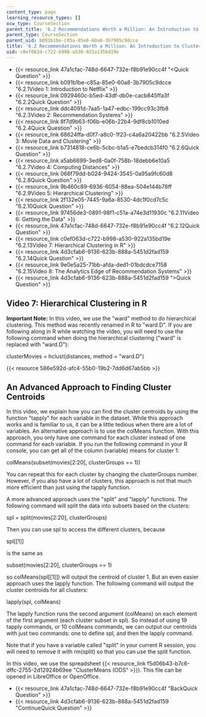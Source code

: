 ```yaml
---
content_type: page
learning_resource_types: []
ocw_type: CourseSection
parent_title: '6.2 Recommendations Worth a Million: An Introduction to Clustering '
parent_type: CourseSection
parent_uid: b091b1be-c85a-85e0-60a8-3b7905c9dcce
title: '6.2 Recommendations Worth a Million: An Introduction to Clustering '
uid: c0ef063d-c722-b998-a530-922a135bd19e
---
```


*   {{< resource_link 47a1cfac-748d-6647-732e-f8b91e90cc4f "\<Quick Question" >}}
*   {{< resource_link b091b1be-c85a-85e0-60a8-3b7905c9dcce "6.2.1Video 1: Introduction to Netflix" >}}
*   {{< resource_link 0929460c-b5ed-43df-db0e-cacb845ffa3f "6.2.2Quick Question" >}}
*   {{< resource_link ddc4091d-7aa5-1a47-edbc-199cc93c3fb8 "6.2.3Video 2: Recommendation Systems" >}}
*   {{< resource_link 8f7d9b63-f06b-e06b-22b4-9df8cb1010ed "6.2.4Quick Question" >}}
*   {{< resource_link 68624ffa-d0f7-a8c0-1f23-c4a6a20422bb "6.2.5Video 3: Movie Data and Clustering" >}}
*   {{< resource_link b7314818-ce6b-5cbc-b1a5-e7bedcb314f0 "6.2.6Quick Question" >}}
*   {{< resource_link a5ab6699-3ed8-0a0f-758b-18debb6e10a5 "6.2.7Video 4: Computing Distances" >}}
*   {{< resource_link 066f79dd-b024-9424-3545-0a95a9fc60d8 "6.2.8Quick Question" >}}
*   {{< resource_link 9b460c89-6936-6054-88ea-504e144b78ff "6.2.9Video 5: Hierarchical Clustering" >}}
*   {{< resource_link 2f132e05-7445-9a6a-8530-4dc1f0cd7c5c "6.2.10Quick Question" >}}
*   {{< resource_link 97456de3-0891-98f1-c51a-a74e3d11930c "6.2.11Video 6: Getting the Data" >}}
*   {{< resource_link 47a1cfac-748d-6647-732e-f8b91e90cc4f "6.2.12Quick Question" >}}
*   {{< resource_link c0ef063d-c722-b998-a530-922a135bd19e "6.2.13Video 7: Hierarchical Clustering in R" >}}
*   {{< resource_link 4d3cfab6-9136-623b-888a-5451d2fad159 "6.2.14Quick Question" >}}
*   {{< resource_link 9e0e5a25-71bb-afda-ded1-01bdcdce7158 "6.2.15Video 8: The Analytics Edge of Recommendation Systems" >}}
*   {{< resource_link 4d3cfab6-9136-623b-888a-5451d2fad159 "\>Quick Question" >}}

Video 7: Hierarchical Clustering in R
-------------------------------------

**Important Note:** In this video, we use the "ward" method to do hierarchical clustering. This method was recently renamed in R to "ward.D". If you are following along in R while watching the video, you will need to use the following command when doing the hierarchical clustering ("ward" is replaced with "ward.D"):

clusterMovies = hclust(distances, method = "ward.D")

{{< resource 586e592d-afc4-55b0-19b2-7dd6d67ab5bb >}}

An Advanced Approach to Finding Cluster Centroids
-------------------------------------------------

In this video, we explain how you can find the cluster centroids by using the function "tapply" for each variable in the dataset. While this approach works and is familiar to us, it can be a little tedious when there are a lot of variables. An alternative approach is to use the colMeans function. With this approach, you only have one command for each cluster instead of one command for each variable. If you run the following command in your R console, you can get all of the column (variable) means for cluster 1:

colMeans(subset(movies\[2:20\], clusterGroups == 1))

You can repeat this for each cluster by changing the clusterGroups number. However, if you also have a lot of clusters, this approach is not that much more efficient than just using the tapply function.

A more advanced approach uses the "split" and "lapply" functions. The following command will split the data into subsets based on the clusters:

spl = split(movies\[2:20\], clusterGroups)

Then you can use spl to access the different clusters, because

spl\[\[1\]\]

is the same as

subset(movies\[2:20\], clusterGroups == 1)

so colMeans(spl\[\[1\]\]) will output the centroid of cluster 1. But an even easier approach uses the lapply function. The following command will output the cluster centroids for all clusters:

lapply(spl, colMeans)

The lapply function runs the second argument (colMeans) on each element of the first argument (each cluster subset in spl). So instead of using 19 tapply commands, or 10 colMeans commands, we can output our centroids with just two commands: one to define spl, and then the lapply command.

Note that if you have a variable called "split" in your current R session, you will need to remove it with rm(split) so that you can use the split function.

In this video, we use the spreadsheet {{< resource_link f5d06b43-b7c6-dffc-2755-2d12924b69ee "ClusterMeans (ODS" >}}). This file can be opened in LibreOffice or OpenOffice. 

*   {{< resource_link 47a1cfac-748d-6647-732e-f8b91e90cc4f "BackQuick Question" >}}
*   {{< resource_link 4d3cfab6-9136-623b-888a-5451d2fad159 "ContinueQuick Question" >}}